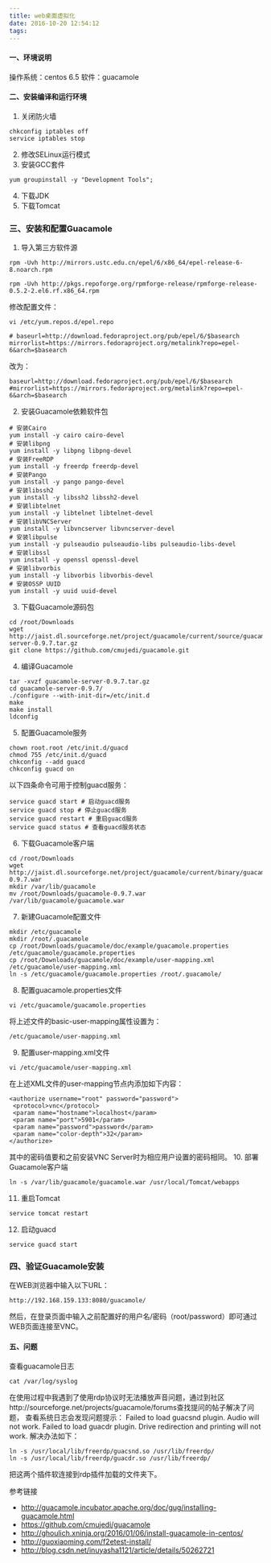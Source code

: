 ```yaml
---
title: web桌面虚拟化
date: 2016-10-20 12:54:12
tags:
---
```


#### 一、环境说明

操作系统：centos 6.5
软件：guacamole

<!--more-->
#### 二、安装编译和运行环境
1. 关闭防火墙

```
chkconfig iptables off
service iptables stop
```
2. 修改SELinux运行模式
3. 安装GCC套件
```
yum groupinstall -y "Development Tools";
```
4. 下载JDK
5. 下载Tomcat

### 三、安装和配置Guacamole

1. 导入第三方软件源
```
rpm -Uvh http://mirrors.ustc.edu.cn/epel/6/x86_64/epel-release-6-8.noarch.rpm
```

```
rpm -Uvh http://pkgs.repoforge.org/rpmforge-release/rpmforge-release-0.5.2-2.el6.rf.x86_64.rpm
```

修改配置文件：
```
vi /etc/yum.repos.d/epel.repo
```

```
# baseurl=http://download.fedoraproject.org/pub/epel/6/$basearch
mirrorlist=https://mirrors.fedoraproject.org/metalink?repo=epel-6&arch=$basearch
```
改为：
```
baseurl=http://download.fedoraproject.org/pub/epel/6/$basearch
#mirrorlist=https://mirrors.fedoraproject.org/metalink?repo=epel-6&arch=$basearch
```
2. 安装Guacamole依赖软件包
```
# 安装Cairo
yum install -y cairo cairo-devel
# 安装libpng
yum install -y libpng libpng-devel
# 安装FreeRDP
yum install -y freerdp freerdp-devel
# 安装Pango
yum install -y pango pango-devel
# 安装libssh2
yum install -y libssh2 libssh2-devel
# 安装libtelnet
yum install -y libtelnet libtelnet-devel
# 安装libVNCServer
yum install -y libvncserver libvncserver-devel
# 安装libpulse
yum install -y pulseaudio pulseaudio-libs pulseaudio-libs-devel
# 安装libssl
yum install -y openssl openssl-devel
# 安装libvorbis
yum install -y libvorbis libvorbis-devel
# 安装OSSP UUID
yum install -y uuid uuid-devel
```
3. 下载Guacamole源码包
```
cd /root/Downloads
wget http://jaist.dl.sourceforge.net/project/guacamole/current/source/guacamole-server-0.9.7.tar.gz
git clone https://github.com/cmujedi/guacamole.git
```
4. 编译Guacamole
```
tar -xvzf guacamole-server-0.9.7.tar.gz
cd guacamole-server-0.9.7/
./configure --with-init-dir=/etc/init.d
make
make install
ldconfig
```
5. 配置Guacamole服务
```
chown root.root /etc/init.d/guacd
chmod 755 /etc/init.d/guacd
chkconfig --add guacd
chkconfig guacd on
```
以下四条命令可用于控制guacd服务：

```
service guacd start # 启动guacd服务
service guacd stop # 停止guacd服务
service guacd restart # 重启guacd服务
service guacd status # 查看guacd服务状态
```

6. 下载Guacamole客户端
```
cd /root/Downloads
wget http://jaist.dl.sourceforge.net/project/guacamole/current/binary/guacamole-0.9.7.war
mkdir /var/lib/guacamole
mv /root/Downloads/guacamole-0.9.7.war /var/lib/guacamole/guacamole.war
```
7. 新建Guacamole配置文件
```
mkdir /etc/guacamole
mkdir /root/.guacamole
cp /root/Downloads/guacamole/doc/example/guacamole.properties /etc/guacamole/guacamole.properties
cp /root/Downloads/guacamole/doc/example/user-mapping.xml /etc/guacamole/user-mapping.xml
ln -s /etc/guacamole/guacamole.properties /root/.guacamole/
```
8. 配置guacamole.properties文件
```
vi /etc/guacamole/guacamole.properties
```
将上述文件的basic-user-mapping属性设置为：

```
/etc/guacamole/user-mapping.xml
```
9. 配置user-mapping.xml文件
```
vi /etc/guacamole/user-mapping.xml
```
在上述XML文件的user-mapping节点内添加如下内容：

```
<authorize username="root" password="password">
 <protocol>vnc</protocol>
 <param name="hostname">localhost</param>
 <param name="port">5901</param>
 <param name="password">password</param>
 <param name="color-depth">32</param>
</authorize>
```
其中的密码值要和之前安装VNC Server时为相应用户设置的密码相同。
10. 部署Guacamole客户端
```
ln -s /var/lib/guacamole/guacamole.war /usr/local/Tomcat/webapps
```
11. 重启Tomcat
```
service tomcat restart
```
12. 启动guacd
```
service guacd start
```

### 四、验证Guacamole安装
在WEB浏览器中输入以下URL：

```
http://192.168.159.133:8080/guacamole/
```
然后，在登录页面中输入之前配置好的用户名/密码（root/password）即可通过WEB页面连接至VNC。


#### 五、问题
查看guacamole日志

```
cat /var/log/syslog
```
在使用过程中我遇到了使用rdp协议时无法播放声音问题，通过到社区http://sourceforge.net/projects/guacamole/forums查找提问的帖子解决了问题，
查看系统日志会发现问题提示：
Failed to load guacsnd plugin. Audio will not work.
Failed to load guacdr plugin. Drive redirection and printing will not work.
解决办法如下：

```
ln -s /usr/local/lib/freerdp/guacsnd.so /usr/lib/freerdp/
ln -s /usr/local/lib/freerdp/guacdr.so /usr/lib/freerdp/
```

把这两个插件软连接到rdp插件加载的文件夹下。



参考链接
- http://guacamole.incubator.apache.org/doc/gug/installing-guacamole.html
- https://github.com/cmujedi/guacamole
- http://ghoulich.xninja.org/2016/01/06/install-guacamole-in-centos/
- http://guoxiaoming.com/f2etest-install/
- http://blog.csdn.net/inuyasha1121/article/details/50262721